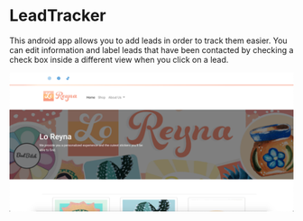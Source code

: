 # LeadTracker
This android app allows you to add leads in order to track them easier. You can edit information and label leads that have been contacted by checking a check box inside a different view when you click on a lead.

![DragonBall Roster Show Case](https://github.com/Dev-Tensei/OnlineStore/blob/main/public/assets/homepage.png?raw=true)
